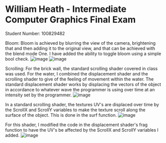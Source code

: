 # William Heath - Intermediate Computer Graphics Final Exam

Student Number: 100829482

Bloom: Bloom is achieved by blurring the view of the camera, brightening that and then adding it to the original view, and that can be achieved with the blend mode One. I have added the ability to toggle bloom using a simple bool check.
![image](https://user-images.githubusercontent.com/92412422/233704901-8ea076e7-aab0-4b9a-935d-1090943006ea.png)
![image](https://user-images.githubusercontent.com/92412422/233704978-6b7c8423-2344-4ecb-b838-4e74f420cd47.png)

Scrolling: For the brick wall, the standard scrolling shader covered in class was used.
For the water, I combined the displacement shader and the scrolling shader to give of the feeling of movement within the water. The standard displacement shader works by displacing the vectors of the object in accordance to whatever wave the programmer is using over time at an intensity set by the programmer.
![image](https://user-images.githubusercontent.com/92412422/233705914-fc08d2b6-6341-47cf-89e2-52dfee2bb4d6.png)

In a standard scrolling shader, the textures UV's are displaced over time by the ScrollX and ScrollY variables to make the texture scroll along the surface of the object. This is done in the surf function.
![image](https://user-images.githubusercontent.com/92412422/233706637-ca06588c-a653-488d-801e-aa20ba8b2612.png)

For this shader, I modified the code in the displacement shader's frag function to have the UV's be affected by the ScrollX and ScrollY variables I added.
![image](https://user-images.githubusercontent.com/92412422/233707045-fa686732-fd28-4255-a697-532b995038e7.png)
